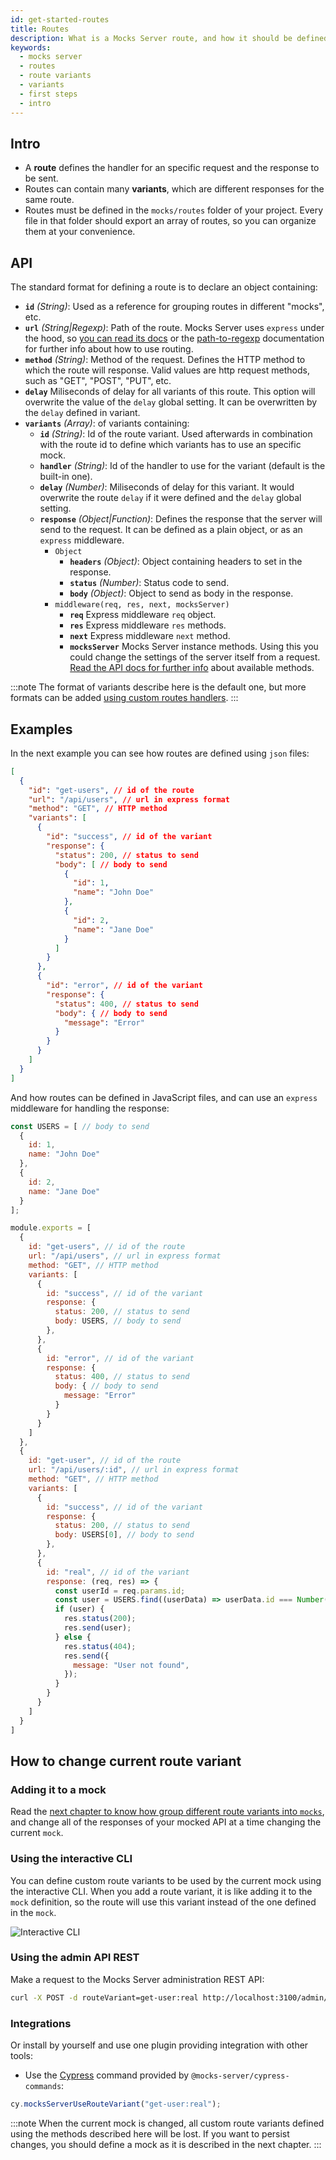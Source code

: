 ```yaml
---
id: get-started-routes
title: Routes
description: What is a Mocks Server route, and how it should be defined
keywords:
  - mocks server
  - routes
  - route variants
  - variants
  - first steps
  - intro
---
```


## Intro

* A __route__ defines the handler for an specific request and the response to be sent.
* Routes can contain many __variants__, which are different responses for the same route.
* Routes must be defined in the `mocks/routes` folder of your project. Every file in that folder should export an array of routes, so you can organize them at your convenience.

## API

The standard format for defining a route is to declare an object containing:

* __`id`__ _(String)_: Used as a reference for grouping routes in different "mocks", etc.
* __`url`__ _(String|Regexp)_: Path of the route. Mocks Server uses `express` under the hood, so [you can read its docs](https://expressjs.com/en/guide/routing.html) or the [path-to-regexp](https://www.npmjs.com/package/path-to-regexp) documentation for further info about how to use routing.
* __`method`__ _(String)_: Method of the request. Defines the HTTP method to which the route will response. Valid values are http request methods, such as "GET", "POST", "PUT", etc.
* __`delay`__ Miliseconds of delay for all variants of this route. This option will overwrite the value of the `delay` global setting. It can be overwritten by the `delay` defined in variant.
* __`variants`__ _(Array)_: of variants containing:
  * __`id`__ _(String)_: Id of the route variant. Used afterwards in combination with the route id to define which variants has to use an specific mock.
  * __`handler`__ _(String)_: Id of the handler to use for the variant (default is the built-in one).
  * __`delay`__ _(Number)_: Miliseconds of delay for this variant. It would overwrite the route `delay` if it were defined and the `delay` global setting.
  * __`response`__ _(Object|Function)_: Defines the response that the server will send to the request. It can be defined as a plain object, or as an `express` middleware.
    * `Object`
      * __`headers`__ _(Object)_: Object containing headers to set in the response.
      * __`status`__ _(Number)_: Status code to send.
      * __`body`__ _(Object)_: Object to send as body in the response.
    * `middleware(req, res, next, mocksServer)`
      * __`req`__ Express middleware `req` object.
      * __`res`__ Express middleware `res` methods.
      * __`next`__ Express middleware `next` method.
      * __`mocksServer`__ Mocks Server instance methods. Using this you could change the settings of the server itself from a request. [Read the API docs for further info](api-mocks-server-api.md) about available methods.

:::note
The format of variants describe here is the default one, but more formats can be added [using custom routes handlers](api-routes-handler.md).
:::

## Examples

In the next example you can see how routes are defined using `json` files:

```json
[
  {
    "id": "get-users", // id of the route
    "url": "/api/users", // url in express format
    "method": "GET", // HTTP method
    "variants": [
      {
        "id": "success", // id of the variant
        "response": {
          "status": 200, // status to send
          "body": [ // body to send
            {
              "id": 1,
              "name": "John Doe"
            },
            {
              "id": 2,
              "name": "Jane Doe"
            }
          ]
        }
      },
      {
        "id": "error", // id of the variant
        "response": {
          "status": 400, // status to send
          "body": { // body to send
            "message": "Error"
          }
        }
      }
    ]
  }
]
```

And how routes can be defined in JavaScript files, and can use an `express` middleware for handling the response:

```js
const USERS = [ // body to send
  {
    id: 1,
    name: "John Doe"
  },
  {
    id: 2,
    name: "Jane Doe"
  }
];

module.exports = [
  {
    id: "get-users", // id of the route
    url: "/api/users", // url in express format
    method: "GET", // HTTP method
    variants: [
      {
        id: "success", // id of the variant
        response: {
          status: 200, // status to send
          body: USERS, // body to send
        },
      },
      {
        id: "error", // id of the variant
        response: {
          status: 400, // status to send
          body: { // body to send
            message: "Error"
          }
        }
      }
    ]
  },
  {
    id: "get-user", // id of the route
    url: "/api/users/:id", // url in express format
    method: "GET", // HTTP method
    variants: [
      {
        id: "success", // id of the variant
        response: {
          status: 200, // status to send
          body: USERS[0], // body to send
        },
      },
      {
        id: "real", // id of the variant
        response: (req, res) => {
          const userId = req.params.id;
          const user = USERS.find((userData) => userData.id === Number(userId));
          if (user) {
            res.status(200);
            res.send(user);
          } else {
            res.status(404);
            res.send({
              message: "User not found",
            });
          }
        }
      }
    ]
  }
]
```

## How to change current route variant

### Adding it to a mock

Read the [next chapter to know how group different route variants into `mocks`](get-started-mocks.md), and change all of the responses of your mocked API at a time changing the current `mock`.

### Using the interactive CLI

You can define custom route variants to be used by the current mock using the interactive CLI. When you add a route variant, it is like adding it to the `mock` definition, so the route will use this variant instead of the one defined in the `mock`.

![Interactive CLI](assets/inquirer-cli.gif)

### Using the admin API REST

Make a request to the Mocks Server administration REST API:
```bash
curl -X POST -d routeVariant=get-user:real http://localhost:3100/admin/custom-route-variants
```

### Integrations

Or install by yourself and use one plugin providing integration with other tools:

* Use the [Cypress](https://www.cypress.io/) command provided by `@mocks-server/cypress-commands`:

```javascript
cy.mocksServerUseRouteVariant("get-user:real");
```

:::note
When the current mock is changed, all custom route variants defined using the methods described here will be lost. If you want to persist changes, you should define a mock as it is described in the next chapter.
:::
